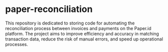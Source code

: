 # paper-reconciliation
This repository is dedicated to storing code for automating the reconciliation process between invoices and payments on the Paper.id platform. The project aims to improve efficiency and accuracy in matching transaction data, reduce the risk of manual errors, and speed up operational processes.

